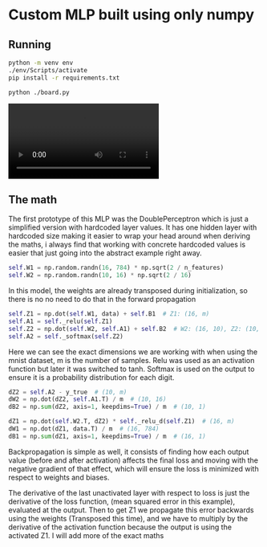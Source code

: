 # Custom MLP built using only numpy

## Running

```bash
python -m venv env
./env/Scripts/activate
pip install -r requirements.txt

python ./board.py
```

<video controls src="demo.mp4" title="Title"></video>

## The math

The first prototype of this MLP was the DoublePerceptron which is just a simplified version with hardcoded layer values.
It has one hidden layer with hardcoded size making it easier to wrap your head around when deriving the maths, i always find that working with
concrete hardcoded values is easier that just going into the abstract example right away.

```py
self.W1 = np.random.randn(16, 784) * np.sqrt(2 / n_features)
self.W2 = np.random.randn(10, 16) * np.sqrt(2 / 16)
```

In this model, the weights are already transposed during initialization, so there is no no need to do that in the forward propagation

```py
self.Z1 = np.dot(self.W1, data) + self.B1  # Z1: (16, m)
self.A1 = self._relu(self.Z1)
self.Z2 = np.dot(self.W2, self.A1) + self.B2  # W2: (16, 10), Z2: (10, m)
self.A2 = self._softmax(self.Z2)
```

Here we can see the exact dimensions we are working with when using the mnist dataset, m is the number of samples. Relu was used as an activation function but later it was switched to tanh. Softmax is used on the output to ensure it is a probability distribution for each digit.

```py
dZ2 = self.A2 - y_true  # (10, m)
dW2 = np.dot(dZ2, self.A1.T) / m  # (10, 16)
dB2 = np.sum(dZ2, axis=1, keepdims=True) / m  # (10, 1)

dZ1 = np.dot(self.W2.T, dZ2) * self._relu_d(self.Z1)  # (16, m)
dW1 = np.dot(dZ1, data.T) / m  # (16, 784)
dB1 = np.sum(dZ1, axis=1, keepdims=True) / m  # (16, 1)
```

Backpropagation is simple as well, it consists of finding how each output value (before and after activation) affects the final loss and moving with the negative gradient of that effect, which will ensure the loss is minimized with respect to weights and biases.

The derivative of the last unactivated layer with respect to loss is just the derivative of the loss function, (mean squared error in this example), evaluated at the output. Then to get Z1 we propagate this error backwards using the weights (Transposed this time), and we have to multiply by the derivative of the activation function because the output is using the activated Z1. I will add more of the exact maths
